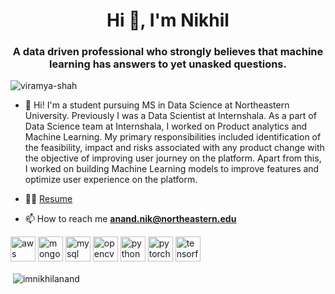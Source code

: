 <h1 align="center">Hi 👋, I'm Nikhil</h1>
<h3 align="center">A data driven professional who strongly believes that machine learning has answers to yet unasked questions.</h3>

<p align="left"> <img src="https://komarev.com/ghpvc/?username=viramya-shah" alt="viramya-shah" /> </p>

- 🔭 Hi! I'm a student pursuing MS in Data Science at Northeastern University. Previously I was a Data Scientist at Internshala. As a part of Data Science team at Internshala, I worked on Product analytics and Machine Learning. My primary responsibilities included identification of the feasibility, impact and risks associated with any product change with the objective of improving user journey on the platform. Apart from this, I worked on building Machine Learning models to improve features and optimize user experience on the platform.

- 👨‍💻 [Resume](https://drive.google.com/file/d/1_6iAT1DtMYRtyQSmW9O1A2IlLLyT955L/view?usp=sharing)

- 📫 How to reach me **anand.nik@northeastern.edu**

<p align="left"><img src="https://devicons.github.io/devicon/devicon.git/icons/amazonwebservices/amazonwebservices-original-wordmark.svg" alt="aws" width="40" height="40"/> <img src="https://devicons.github.io/devicon/devicon.git/icons/mongodb/mongodb-original-wordmark.svg" alt="mongodb" width="40" height="40"/> <img src="https://devicons.github.io/devicon/devicon.git/icons/mysql/mysql-original-wordmark.svg" alt="mysql" width="40" height="40"/> <img src="https://www.vectorlogo.zone/logos/opencv/opencv-icon.svg" alt="opencv" width="40" height="40"/> <img src="https://devicons.github.io/devicon/devicon.git/icons/python/python-original.svg" alt="python" width="40" height="40"/> <img src="https://www.vectorlogo.zone/logos/pytorch/pytorch-icon.svg" alt="pytorch" width="40" height="40"/> <img src="https://www.vectorlogo.zone/logos/tensorflow/tensorflow-icon.svg" alt="tensorflow" width="40" height="40"/></p>

<p>&nbsp;<img align="center" src="https://github-readme-stats.vercel.app/api?username=imnikhilanand&show_icons=true" alt="imnikhilanand" /></p>
